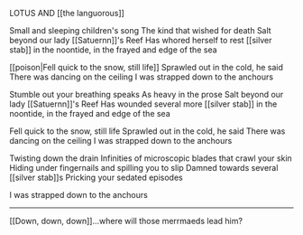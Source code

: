 LOTUS AND [[the languorous]]

Small and sleeping children's song
The kind that wished for death
Salt beyond our lady [[Satuernn]]'s Reef
Has whored herself to rest
[[silver stab]] in the noontide, in the frayed and edge of the sea

[[poison|Fell quick to the snow, still life]]
Sprawled out in the cold, he said
There was dancing on the ceiling
I was strapped down to the anchours

Stumble out your breathing speaks
As heavy in the prose
Salt beyond our lady [[Satuernn]]'s Reef
Has wounded several more
[[silver stab]] in the noontide, in the frayed and edge of the sea

Fell quick to the snow, still life
Sprawled out in the cold, he said
There was dancing on the ceiling
I was strapped down to the anchours

Twisting down the drain
Infinities of microscopic blades that crawl your skin
Hiding under fingernails and spilling you to slip
Damned towards several [[silver stab]]s
Pricking your sedated episodes

I was strapped down to the anchours

---

[[Down, down, down]]...where will those merrmaeds lead him?